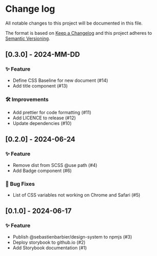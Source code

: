 # Change log

All notable changes to this project will be documented in this file.

The format is based on [Keep a Changelog](http://keepachangelog.com/)
and this project adheres to [Semantic Versioning](http://semver.org/).

<!---
## [Unreleased] - yyyy-mm-dd

### ✨ Feature – for new features
### 🛠 Improvements – for general improvements
### 🚨 Changed – for changes in existing functionality
### ⚠️ Deprecated – for soon-to-be removed features
### 📚 Documentation – for documentation update
### 🗑 Removed – for removed features
### 🐛 Bug Fixes – for any bug fixes
### 🔒 Security – in case of vulnerabilities
### 🏗 Chore – for tidying code

See for sample https://raw.githubusercontent.com/favoloso/conventional-changelog-emoji/master/CHANGELOG.md
-->

## [0.3.0] - 2024-MM-DD
### ✨ Feature
- Define CSS Baseline for new document (#14) 
- Add title component (#13)

### 🛠 Improvements
- Add prettier for code formatting (#11)
- Add LICENCE to release (#12)
- Update dependencies (#10)

## [0.2.0] - 2024-06-24
### ✨ Feature
- Remove dist from SCSS @use path (#4)
- Add Badge component (#6)

### 🐛 Bug Fixes
- List of CSS variables not working on Chrome and Safari (#5)

## [0.1.0] - 2024-06-17
### ✨ Feature
- Publish @sebastienbarbier/design-system to npmjs (#3)
- Deploy storybook to github.io (#2)
- Add Storybook documentation (#1)
